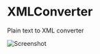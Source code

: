 # XMLConverter
Plain text to XML converter

![Screenshot](https://github.com/PangMo5/XMLConverter/blob/main/Images/1.png?raw=true)
